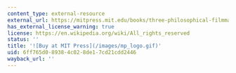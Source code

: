 ```yaml
---
content_type: external-resource
external_url: https://mitpress.mit.edu/books/three-philosophical-filmmakers
has_external_license_warning: true
license: https://en.wikipedia.org/wiki/All_rights_reserved
status: ''
title: '![Buy at MIT Press](/images/mp_logo.gif)'
uid: 6ff765d0-8938-4c02-8de1-7cd21cdd2446
wayback_url: ''
---
```

